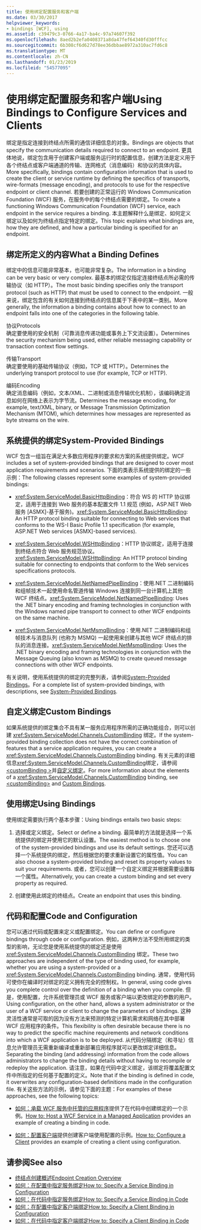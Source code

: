 ```yaml
---
title: 使用绑定配置服务和客户端
ms.date: 03/30/2017
helpviewer_keywords:
- bindings [WCF], using
ms.assetid: c39479c3-0766-4a17-ba4c-97a74607f392
ms.openlocfilehash: 8aed2b2efa0408371a8da47fef64340fd30fffcc
ms.sourcegitcommit: 6b308cf6d627d78ee36dbbae8972a310ac7fd6c8
ms.translationtype: MT
ms.contentlocale: zh-CN
ms.lasthandoff: 01/23/2019
ms.locfileid: "54577095"
---
```

# <a name="using-bindings-to-configure-services-and-clients"></a><span data-ttu-id="5c0d6-102">使用绑定配置服务和客户端</span><span class="sxs-lookup"><span data-stu-id="5c0d6-102">Using Bindings to Configure Services and Clients</span></span>
<span data-ttu-id="5c0d6-103">绑定是指定连接到终结点所需的通信详细信息的对象。</span><span class="sxs-lookup"><span data-stu-id="5c0d6-103">Bindings are objects that specify the communication details required to connect to an endpoint.</span></span> <span data-ttu-id="5c0d6-104">更具体地说，绑定包含用于创建客户端或服务运行时的配置信息，创建方法是定义用于各个终结点或客户端通道的传输、连网格式（消息编码）和协议的具体内容。</span><span class="sxs-lookup"><span data-stu-id="5c0d6-104">More specifically, bindings contain configuration information that is used to create the client or service runtime by defining the specifics of transports, wire-formats (message encoding), and protocols to use for the respective endpoint or client channel.</span></span> <span data-ttu-id="5c0d6-105">若要创建的正常运行的 Windows Communication Foundation (WCF) 服务，在服务中的每个终结点需要的绑定。</span><span class="sxs-lookup"><span data-stu-id="5c0d6-105">To create a functioning Windows Communication Foundation (WCF) service, each endpoint in the service requires a binding.</span></span> <span data-ttu-id="5c0d6-106">本主题解释什么是绑定、如何定义绑定以及如何为终结点指定特定的绑定。</span><span class="sxs-lookup"><span data-stu-id="5c0d6-106">This topic explains what bindings are, how they are defined, and how a particular binding is specified for an endpoint.</span></span>  
  
## <a name="what-a-binding-defines"></a><span data-ttu-id="5c0d6-107">绑定所定义的内容</span><span class="sxs-lookup"><span data-stu-id="5c0d6-107">What a Binding Defines</span></span>  
 <span data-ttu-id="5c0d6-108">绑定中的信息可能非常基本，也可能非常复杂。</span><span class="sxs-lookup"><span data-stu-id="5c0d6-108">The information in a binding can be very basic or very complex.</span></span> <span data-ttu-id="5c0d6-109">最基本的绑定仅指定连接终结点所必需的传输协议（如 HTTP）。</span><span class="sxs-lookup"><span data-stu-id="5c0d6-109">The most basic binding specifies only the transport protocol (such as HTTP) that must be used to connect to the endpoint.</span></span> <span data-ttu-id="5c0d6-110">一般来说，绑定包含的有关如何连接到终结点的信息属于下表中的某一类别。</span><span class="sxs-lookup"><span data-stu-id="5c0d6-110">More generally, the information a binding contains about how to connect to an endpoint falls into one of the categories in the following table.</span></span>  
  
 <span data-ttu-id="5c0d6-111">协议</span><span class="sxs-lookup"><span data-stu-id="5c0d6-111">Protocols</span></span>  
 <span data-ttu-id="5c0d6-112">确定要使用的安全机制（可靠消息传递功能或事务上下文流设置）。</span><span class="sxs-lookup"><span data-stu-id="5c0d6-112">Determines the security mechanism being used, either reliable messaging capability or transaction context flow settings.</span></span>  
  
 <span data-ttu-id="5c0d6-113">传输</span><span class="sxs-lookup"><span data-stu-id="5c0d6-113">Transport</span></span>  
 <span data-ttu-id="5c0d6-114">确定要使用的基础传输协议（例如，TCP 或 HTTP）。</span><span class="sxs-lookup"><span data-stu-id="5c0d6-114">Determines the underlying transport protocol to use (for example, TCP or HTTP).</span></span>  
  
 <span data-ttu-id="5c0d6-115">编码</span><span class="sxs-lookup"><span data-stu-id="5c0d6-115">Encoding</span></span>  
 <span data-ttu-id="5c0d6-116">确定消息编码（例如，文本/XML、二进制或消息传输优化机制），该编码确定消息如何在网络上表示为字节流。</span><span class="sxs-lookup"><span data-stu-id="5c0d6-116">Determines the message encoding, for example, text/XML, binary, or Message Transmission Optimization Mechanism (MTOM), which determines how messages are represented as byte streams on the wire.</span></span>  
  
## <a name="system-provided-bindings"></a><span data-ttu-id="5c0d6-117">系统提供的绑定</span><span class="sxs-lookup"><span data-stu-id="5c0d6-117">System-Provided Bindings</span></span>  
 <span data-ttu-id="5c0d6-118">WCF 包含一组旨在满足大多数应用程序的要求和方案的系统提供绑定。</span><span class="sxs-lookup"><span data-stu-id="5c0d6-118">WCF includes a set of system-provided bindings that are designed to cover most application requirements and scenarios.</span></span> <span data-ttu-id="5c0d6-119">下面的类表示系统提供的绑定的一些示例：</span><span class="sxs-lookup"><span data-stu-id="5c0d6-119">The following classes represent some examples of system-provided bindings:</span></span>  
  
-   <span data-ttu-id="5c0d6-120"><xref:System.ServiceModel.BasicHttpBinding>：符合 WS 的 HTTP 协议绑定，适用于连接到 Web 服务的基本配置文件 1.1 规范 (例如，ASP.NET Web 服务 [ASMX]-基于服务)。</span><span class="sxs-lookup"><span data-stu-id="5c0d6-120"><xref:System.ServiceModel.BasicHttpBinding>: An HTTP protocol binding suitable for connecting to Web services that conforms to the WS-I Basic Profile 1.1 specification (for example, ASP.NET Web services [ASMX]-based services).</span></span>  
  
-   <span data-ttu-id="5c0d6-121"><xref:System.ServiceModel.WSHttpBinding>：HTTP 协议绑定，适用于连接到终结点符合 Web 服务规范协议。</span><span class="sxs-lookup"><span data-stu-id="5c0d6-121"><xref:System.ServiceModel.WSHttpBinding>: An HTTP protocol binding suitable for connecting to endpoints that conform to the Web services specifications protocols.</span></span>  
  
-   <span data-ttu-id="5c0d6-122"><xref:System.ServiceModel.NetNamedPipeBinding>：使用.NET 二进制编码和组帧技术一起使用命名管道传输 Windows 连接到同一台计算机上其他 WCF 终结点。</span><span class="sxs-lookup"><span data-stu-id="5c0d6-122"><xref:System.ServiceModel.NetNamedPipeBinding>: Uses the .NET binary encoding and framing technologies in conjunction with the Windows named pipe transport to connect to other WCF endpoints on the same machine.</span></span>  
  
-   <span data-ttu-id="5c0d6-123"><xref:System.ServiceModel.NetMsmqBinding>：使用.NET 二进制编码和组帧技术与消息队列 (也称为 MSMQ) 一起使用来创建与其他 WCF 终结点的排队的消息连接。</span><span class="sxs-lookup"><span data-stu-id="5c0d6-123"><xref:System.ServiceModel.NetMsmqBinding>: Uses the .NET binary encoding and framing technologies in conjunction with the Message Queuing (also known as MSMQ) to create queued message connections with other WCF endpoints.</span></span>  
  
 <span data-ttu-id="5c0d6-124">有关说明，使用系统提供的绑定的完整列表，请参阅[System-Provided Bindings](../../../docs/framework/wcf/system-provided-bindings.md)。</span><span class="sxs-lookup"><span data-stu-id="5c0d6-124">For a complete list of system-provided bindings, with descriptions, see [System-Provided Bindings](../../../docs/framework/wcf/system-provided-bindings.md).</span></span>  
  
## <a name="custom-bindings"></a><span data-ttu-id="5c0d6-125">自定义绑定</span><span class="sxs-lookup"><span data-stu-id="5c0d6-125">Custom Bindings</span></span>  
 <span data-ttu-id="5c0d6-126">如果系统提供的绑定集合不具有某一服务应用程序所需的正确功能组合，则可以创建 <xref:System.ServiceModel.Channels.CustomBinding> 绑定。</span><span class="sxs-lookup"><span data-stu-id="5c0d6-126">If the system-provided binding collection does not have the correct combination of features that a service application requires, you can create a <xref:System.ServiceModel.Channels.CustomBinding> binding.</span></span> <span data-ttu-id="5c0d6-127">有关元素的详细信息<xref:System.ServiceModel.Channels.CustomBinding>绑定，请参阅[ \<customBinding >](../../../docs/framework/configure-apps/file-schema/wcf/custombinding.md)并[自定义绑定](../../../docs/framework/wcf/extending/custom-bindings.md)。</span><span class="sxs-lookup"><span data-stu-id="5c0d6-127">For more information about the elements of a <xref:System.ServiceModel.Channels.CustomBinding> binding, see [\<customBinding>](../../../docs/framework/configure-apps/file-schema/wcf/custombinding.md) and [Custom Bindings](../../../docs/framework/wcf/extending/custom-bindings.md).</span></span>  
  
## <a name="using-bindings"></a><span data-ttu-id="5c0d6-128">使用绑定</span><span class="sxs-lookup"><span data-stu-id="5c0d6-128">Using Bindings</span></span>  
 <span data-ttu-id="5c0d6-129">使用绑定需要执行两个基本步骤：</span><span class="sxs-lookup"><span data-stu-id="5c0d6-129">Using bindings entails two basic steps:</span></span>  
  
1.  <span data-ttu-id="5c0d6-130">选择或定义绑定。</span><span class="sxs-lookup"><span data-stu-id="5c0d6-130">Select or define a binding.</span></span> <span data-ttu-id="5c0d6-131">最简单的方法就是选择一个系统提供的绑定并使用它的默认设置。</span><span class="sxs-lookup"><span data-stu-id="5c0d6-131">The easiest method is to choose one of the system-provided bindings and use its default settings.</span></span> <span data-ttu-id="5c0d6-132">您还可以选择一个系统提供的绑定，然后根据您的要求重新设置它的属性值。</span><span class="sxs-lookup"><span data-stu-id="5c0d6-132">You can also choose a system-provided binding and reset its property values to suit your requirements.</span></span> <span data-ttu-id="5c0d6-133">或者，您可以创建一个自定义绑定并根据需要设置每一个属性。</span><span class="sxs-lookup"><span data-stu-id="5c0d6-133">Alternatively, you can create a custom binding and set every property as required.</span></span>  
  
2.  <span data-ttu-id="5c0d6-134">创建使用此绑定的终结点。</span><span class="sxs-lookup"><span data-stu-id="5c0d6-134">Create an endpoint that uses this binding.</span></span>  
  
## <a name="code-and-configuration"></a><span data-ttu-id="5c0d6-135">代码和配置</span><span class="sxs-lookup"><span data-stu-id="5c0d6-135">Code and Configuration</span></span>  
 <span data-ttu-id="5c0d6-136">您可以通过代码或配置来定义或配置绑定。</span><span class="sxs-lookup"><span data-stu-id="5c0d6-136">You can define or configure bindings through code or configuration.</span></span> <span data-ttu-id="5c0d6-137">例如，这两种方法不受所用绑定的类型的影响，无论您是使用系统提供的绑定还是使用 <xref:System.ServiceModel.Channels.CustomBinding> 绑定。</span><span class="sxs-lookup"><span data-stu-id="5c0d6-137">These two approaches are independent of the type of binding used, for example, whether you are using a system-provided or a <xref:System.ServiceModel.Channels.CustomBinding> binding.</span></span> <span data-ttu-id="5c0d6-138">通常，使用代码可使你在编译时对绑定的定义拥有完全的控制权。</span><span class="sxs-lookup"><span data-stu-id="5c0d6-138">In general, using code gives you complete control over the definition of a binding when you compile.</span></span> <span data-ttu-id="5c0d6-139">但是，使用配置，允许系统管理员或 WCF 服务或客户端以更改绑定的参数的用户。</span><span class="sxs-lookup"><span data-stu-id="5c0d6-139">Using configuration, on the other hand, allows a system administrator or the user of a WCF service or client to change the parameters of bindings.</span></span> <span data-ttu-id="5c0d6-140">这种灵活性通常是可取的因为没有方法来预测的特定计算机需求和网络在其中部署 WCF 应用程序的条件。</span><span class="sxs-lookup"><span data-stu-id="5c0d6-140">This flexibility is often desirable because there is no way to predict the specific machine requirements and network conditions into which a WCF application is to be deployed.</span></span> <span data-ttu-id="5c0d6-141">从代码分隔绑定（和寻址）信息允许管理员无需重新编译或重新部署应用程序就可以更改绑定详细信息。</span><span class="sxs-lookup"><span data-stu-id="5c0d6-141">Separating the binding (and addressing) information from the code allows administrators to change the binding details without having to recompile or redeploy the application.</span></span> <span data-ttu-id="5c0d6-142">请注意，如果在代码中定义绑定，该绑定将覆盖配置文件中所指定的任何基于配置的定义。</span><span class="sxs-lookup"><span data-stu-id="5c0d6-142">Note that if the binding is defined in code, it overwrites any configuration-based definitions made in the configuration file.</span></span> <span data-ttu-id="5c0d6-143">有关这些方法的示例，请参见下面的主题：</span><span class="sxs-lookup"><span data-stu-id="5c0d6-143">For examples of these approaches, see the following topics:</span></span>  
  
-   <span data-ttu-id="5c0d6-144">[如何：承载 WCF 服务中托管的应用程序](../../../docs/framework/wcf/how-to-host-a-wcf-service-in-a-managed-application.md)提供了在代码中创建绑定的一个示例。</span><span class="sxs-lookup"><span data-stu-id="5c0d6-144">[How to: Host a WCF Service in a Managed Application](../../../docs/framework/wcf/how-to-host-a-wcf-service-in-a-managed-application.md) provides an example of creating a binding in code.</span></span>  
  
-   <span data-ttu-id="5c0d6-145">[如何：配置客户端](../../../docs/framework/wcf/how-to-configure-a-basic-wcf-client.md)提供创建客户端使用配置的示例。</span><span class="sxs-lookup"><span data-stu-id="5c0d6-145">[How to: Configure a Client](../../../docs/framework/wcf/how-to-configure-a-basic-wcf-client.md) provides an example of creating a client using configuration.</span></span>  
  
## <a name="see-also"></a><span data-ttu-id="5c0d6-146">请参阅</span><span class="sxs-lookup"><span data-stu-id="5c0d6-146">See also</span></span>
- [<span data-ttu-id="5c0d6-147">终结点创建概述</span><span class="sxs-lookup"><span data-stu-id="5c0d6-147">Endpoint Creation Overview</span></span>](../../../docs/framework/wcf/endpoint-creation-overview.md)
- [<span data-ttu-id="5c0d6-148">如何：在配置中指定服务绑定</span><span class="sxs-lookup"><span data-stu-id="5c0d6-148">How to: Specify a Service Binding in Configuration</span></span>](../../../docs/framework/wcf/how-to-specify-a-service-binding-in-configuration.md)
- [<span data-ttu-id="5c0d6-149">如何：在代码中指定服务绑定</span><span class="sxs-lookup"><span data-stu-id="5c0d6-149">How to: Specify a Service Binding in Code</span></span>](../../../docs/framework/wcf/how-to-specify-a-service-binding-in-code.md)
- [<span data-ttu-id="5c0d6-150">如何：在配置中指定客户端绑定</span><span class="sxs-lookup"><span data-stu-id="5c0d6-150">How to: Specify a Client Binding in Configuration</span></span>](../../../docs/framework/wcf/how-to-specify-a-client-binding-in-configuration.md)
- [<span data-ttu-id="5c0d6-151">如何：在代码中指定客户端绑定</span><span class="sxs-lookup"><span data-stu-id="5c0d6-151">How to: Specify a Client Binding in Code</span></span>](../../../docs/framework/wcf/how-to-specify-a-client-binding-in-code.md)

